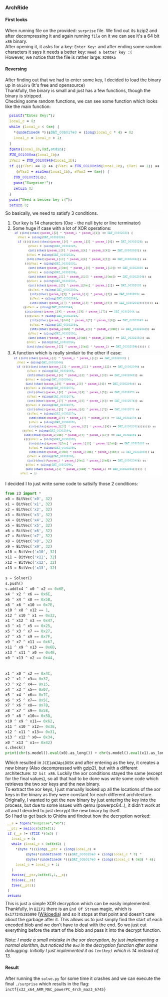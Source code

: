 ### ArchRide

#### First looks

When running file on the provided: `surprise` file. We find out its bzip2 and after decompressing it and again running `file` on it we can see it's a 64 bit `x86` binary.  
After opening it, it asks for a key: `Enter Key:` and after ending some random characters it says it needs a better key: `Need a better key :(`  
However, we notice that the file is rather large: `8200kb`  

#### Reversing

After finding out that we had to enter some key, I decided to load the binary up in `Ghidra` (It's free and opensource)  
Thankfully, the binary is small and just has a few functions, though the binary is stripped.  
Checking some random functions, we can see some function which looks like the main function:  
![](./1.png)  
So basically, we need to satisfy 3 conditions.  

1. Our key is 14 characters (0xe - the null byte or line terminator)  
1. Some huge if case with a lot of XOR operations:  
![](./2.png)  
1. A function which is really similair to the other if case:  
![](./3.png)  

I decided I to just write some code to satisify those 2 conditions:

```python
from z3 import *
x0 = BitVec('x0', 32)
x1 = BitVec('x1', 32)
x2 = BitVec('x2', 32)
x3 = BitVec('x3', 32)
x4 = BitVec('x4', 32)
x5 = BitVec('x5', 32)
x6 = BitVec('x6', 32)
x7 = BitVec('x7', 32)
x8 = BitVec('x8', 32)
x9 = BitVec('x9', 32)
x10 = BitVec('x10', 32)
x11 = BitVec('x11', 32)
x12 = BitVec('x12', 32)
x13 = BitVec('x13', 32)

s = Solver()
s.push()
s.add(x4 ^ x0 ^ x2 == 0x6E,
x4 ^ x2 ^ x6 == 0x6E,
x6 ^ x4 ^ x8 == 0x5B,
x8 ^ x6 ^ x10 == 0x7E,
x10 ^ x8 ^ x12 == 1,
x12 ^ x10 ^ x1 == 0x32,
x1 ^ x12 ^ x3 == 0x47,
x3 ^ x1 ^ x5 == 0x25,
x5 ^ x3 ^ x7 == 0x27,
x7 ^ x5 ^ x9 == 0x7F,
x9 ^ x7 ^ x11 == 0x67,
x11 ^ x9 ^ x13 == 0x6D,
x13 ^ x11 ^ x0 == 0x4E,
x0 ^ x13 ^ x2 == 0x44,


x1 ^ x0 ^ x2 == 0x4C,
x2 ^ x1 ^ x3== 0x37,
x3 ^ x2 ^ x4== 0x15,
x4 ^ x3 ^ x5== 0x07,
x5 ^ x4 ^ x6== 0x7C,
x6 ^ x5 ^ x7== 0x5C,
x7 ^ x6 ^ x8== 0x7B,
x8 ^ x7 ^ x9== 0x58,
x9 ^ x8 ^ x10== 0x5D,
x10 ^ x9 ^ x11== 0x62,
x11 ^ x10 ^ x12== 0x3E,
x12 ^ x11 ^ x13== 0x31,
x13 ^ x12 ^ x0== 0x34,
x0 ^ x13 ^ x1== 0x42)
s.check()
print(chr(s.model().eval(x0).as_long()) + chr(s.model().eval(x1).as_long())  + chr(s.model().eval(x2).as_long()) + chr(s.model().eval(x3).as_long())+ chr(s.model().eval(x4).as_long())+ chr(s.model().eval(x5).as_long())+ chr(s.model().eval(x6).as_long())+ chr(s.model().eval(x7).as_long())+ chr(s.model().eval(x8).as_long())+ chr(s.model().eval(x9).as_long())+ chr(s.model().eval(x10).as_long())+ chr(s.model().eval(x11).as_long())+ chr(s.model().eval(x12).as_long())+ chr(s.model().eval(x13).as_long()))
```

Which resulted in `JCE1aWJApiDO5K` and after entering as the key, it creates a new binary (Also decompressed with gzip2), but with a different architecture: `32 bit x86`. Luckily the xor conditions stayed the same (except for the final values), so all that had to be done was write some code which retrieves the two xor keys and the new binary.  
To extract the xor keys, I just manually looked up all the locations of the xor keys in the binary as they were constant for each different architecture.  
Originally, I wanted to get the new binary by just entering the key into the process, but due to some issues with qemu (powerpc64..), it didn't work at all and I decided to just decrypt the new binary by itself.  
So I had to get back to Ghidra and findout how the decryption worked:  
![](./4.png)  
This is just a simple XOR decryption which can be easily implemented.  
Thankfully, in `BZIP2` there is an `End Of Stream` magic, which is `0x177245385090` ([Wikipedia](https://en.wikipedia.org/wiki/Bzip2#File_format)) and so it stops at that point and doesn't care about the garbage after it. This allows us to just simply find the start of each encoded blob and we don't have to deal with the end. So we just cut everything before the start of the blob and pass it into the decrypt function.  

Note: _I made a small mistake in the xor decryption, by just implementing a normal alorithm, but noticed the `0xd` in the decryption function after some debugging. Initially I just implemented it as `len(key)` which is 14 instead of 13._

#### Result
After running the `solve.py` for some time it crashes and we can execute the final `./surprise` which results in the flag:  
`inctf{x32_x64_ARM_MAC_powerPC_4rch_maz3_6745}`